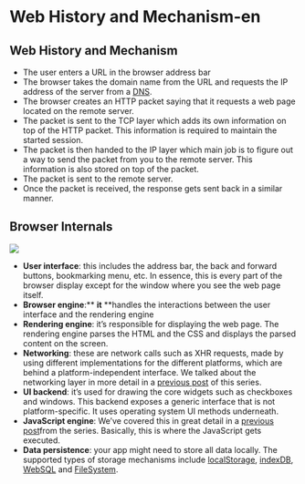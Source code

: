 # Web History and Mechanism-en

## Web History and Mechanism

* The user enters a URL in the browser address bar
* The browser takes the domain name from the URL and requests the IP address of the server from a [DNS](https://en.wikipedia.org/wiki/Domain_Name_System).
* The browser creates an HTTP packet saying that it requests a web page located on the remote server.
* The packet is sent to the TCP layer which adds its own information on top of the HTTP packet. This information is required to maintain the started session.
* The packet is then handed to the IP layer which main job is to figure out a way to send the packet from you to the remote server. This information is also stored on top of the packet.
* The packet is sent to the remote server.
* Once the packet is received, the response gets sent back in a similar manner.

## Browser Internals

![](https://cdn-images-1.medium.com/max/800/1*lMBu87MtEsVFqqbfMum-kA.png)

* **User interface**: this includes the address bar, the back and forward buttons, bookmarking menu, etc. In essence, this is every part of the browser display except for the window where you see the web page itself.
* **Browser engine**:\*\* **it** \*\*handles the interactions between the user interface and the rendering engine
* **Rendering engine**: it’s responsible for displaying the web page. The rendering engine parses the HTML and the CSS and displays the parsed content on the screen.
* **Networking**: these are network calls such as XHR requests, made by using different implementations for the different platforms, which are behind a platform-independent interface. We talked about the networking layer in more detail in a [previous post](https://blog.sessionstack.com/how-modern-web-browsers-accelerate-performance-the-networking-layer-f6efaf7bfcf4) of this series.
* **UI backend**: it’s used for drawing the core widgets such as checkboxes and windows. This backend exposes a generic interface that is not platform-specific. It uses operating system UI methods underneath.
* **JavaScript engine**: We’ve covered this in great detail in a [previous post](https://blog.sessionstack.com/how-javascript-works-inside-the-v8-engine-5-tips-on-how-to-write-optimized-code-ac089e62b12e)from the series. Basically, this is where the JavaScript gets executed.
* **Data persistence**: your app might need to store all data locally. The supported types of storage mechanisms include [localStorage](https://developer.mozilla.org/en-US/docs/Web/API/Window/localStorage), [indexDB](https://developer.mozilla.org/en-US/docs/Web/API/IndexedDB_API), [WebSQL](https://en.wikipedia.org/wiki/Web_SQL_Database) and [FileSystem](https://developer.mozilla.org/en-US/docs/Web/API/FileSystem).


